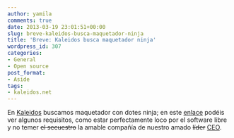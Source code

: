 ```yaml
---
author: yamila
comments: true
date: 2013-03-19 23:01:51+00:00
slug: breve-kaleidos-busca-maquetador-ninja
title: 'Breve: Kaleidos busca maquetador ninja'
wordpress_id: 307
categories:
- General
- Open source
post_format:
- Aside
tags:
- kaleidos.net
---
```


En [Kaleidos](http://kaleidos.net/) buscamos maquetador con dotes ninja; en este [enlace](http://kaleidos.net/blog/breaking-news-kaleidos-seeks-new-front-end-engineer-denies-kidnapping/) podéis ver algunos requisitos, como estar perfectamente loco por el software libre y no temer <del>el secuestro</del> la amable compañía de nuestro amado <del>líder</del> [CEO](http://kaleidos.net/761CEC/).


